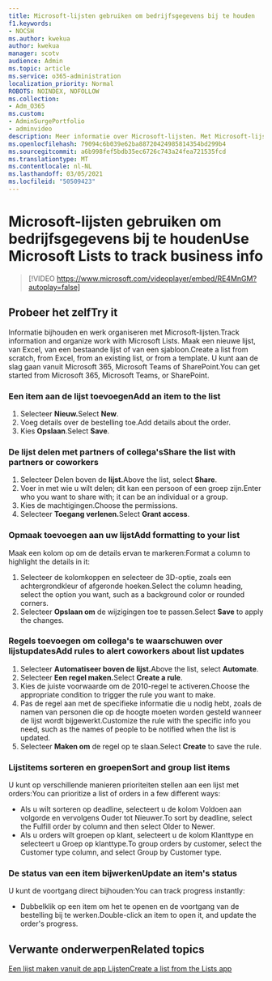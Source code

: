 ```yaml
---
title: Microsoft-lijsten gebruiken om bedrijfsgegevens bij te houden
f1.keywords:
- NOCSH
ms.author: kwekua
author: kwekua
manager: scotv
audience: Admin
ms.topic: article
ms.service: o365-administration
localization_priority: Normal
ROBOTS: NOINDEX, NOFOLLOW
ms.collection:
- Adm_O365
ms.custom:
- AdminSurgePortfolio
- adminvideo
description: Meer informatie over Microsoft-lijsten. Met Microsoft-lijsten kunt u klantgegevens bijhouden, zoals klanttype, uitvoering van order en order voortgang.
ms.openlocfilehash: 79094c6b039e62ba88720424985814354bd299b4
ms.sourcegitcommit: a6b998fef5bdb35ec6726c743a24fea721535fcd
ms.translationtype: MT
ms.contentlocale: nl-NL
ms.lasthandoff: 03/05/2021
ms.locfileid: "50509423"
---
```

# <a name="use-microsoft-lists-to-track-business-info"></a><span data-ttu-id="cb229-104">Microsoft-lijsten gebruiken om bedrijfsgegevens bij te houden</span><span class="sxs-lookup"><span data-stu-id="cb229-104">Use Microsoft Lists to track business info</span></span>

> [!VIDEO https://www.microsoft.com/videoplayer/embed/RE4MnGM?autoplay=false]

## <a name="try-it"></a><span data-ttu-id="cb229-105">Probeer het zelf</span><span class="sxs-lookup"><span data-stu-id="cb229-105">Try it</span></span>

<span data-ttu-id="cb229-106">Informatie bijhouden en werk organiseren met Microsoft-lijsten.</span><span class="sxs-lookup"><span data-stu-id="cb229-106">Track information and organize work with Microsoft Lists.</span></span> <span data-ttu-id="cb229-107">Maak een nieuwe lijst, van Excel, van een bestaande lijst of van een sjabloon.</span><span class="sxs-lookup"><span data-stu-id="cb229-107">Create a list from scratch, from Excel, from an existing list, or from a template.</span></span> <span data-ttu-id="cb229-108">U kunt aan de slag gaan vanuit Microsoft 365, Microsoft Teams of SharePoint.</span><span class="sxs-lookup"><span data-stu-id="cb229-108">You can get started from Microsoft 365, Microsoft Teams, or SharePoint.</span></span>

### <a name="add-an-item-to-the-list"></a><span data-ttu-id="cb229-109">Een item aan de lijst toevoegen</span><span class="sxs-lookup"><span data-stu-id="cb229-109">Add an item to the list</span></span>

1. <span data-ttu-id="cb229-110">Selecteer **Nieuw.**</span><span class="sxs-lookup"><span data-stu-id="cb229-110">Select **New**.</span></span>
1. <span data-ttu-id="cb229-111">Voeg details over de bestelling toe.</span><span class="sxs-lookup"><span data-stu-id="cb229-111">Add details about the order.</span></span>
1. <span data-ttu-id="cb229-112">Kies **Opslaan**.</span><span class="sxs-lookup"><span data-stu-id="cb229-112">Select **Save**.</span></span>

### <a name="share-the-list-with-partners-or-coworkers"></a><span data-ttu-id="cb229-113">De lijst delen met partners of collega's</span><span class="sxs-lookup"><span data-stu-id="cb229-113">Share the list with partners or coworkers</span></span>

1. <span data-ttu-id="cb229-114">Selecteer Delen boven de **lijst.**</span><span class="sxs-lookup"><span data-stu-id="cb229-114">Above the list, select **Share**.</span></span>
1. <span data-ttu-id="cb229-115">Voer in met wie u wilt delen; dit kan een persoon of een groep zijn.</span><span class="sxs-lookup"><span data-stu-id="cb229-115">Enter who you want to share with; it can be an individual or a group.</span></span>
1. <span data-ttu-id="cb229-116">Kies de machtigingen.</span><span class="sxs-lookup"><span data-stu-id="cb229-116">Choose the permissions.</span></span>
1. <span data-ttu-id="cb229-117">Selecteer **Toegang verlenen.**</span><span class="sxs-lookup"><span data-stu-id="cb229-117">Select **Grant access**.</span></span>

### <a name="add-formatting-to-your-list"></a><span data-ttu-id="cb229-118">Opmaak toevoegen aan uw lijst</span><span class="sxs-lookup"><span data-stu-id="cb229-118">Add formatting to your list</span></span>

<span data-ttu-id="cb229-119">Maak een kolom op om de details ervan te markeren:</span><span class="sxs-lookup"><span data-stu-id="cb229-119">Format a column to highlight the details in it:</span></span>

1. <span data-ttu-id="cb229-120">Selecteer de kolomkoppen en selecteer de 3D-optie, zoals een achtergrondkleur of afgeronde hoeken.</span><span class="sxs-lookup"><span data-stu-id="cb229-120">Select the column heading, select the option you want, such as a background color or rounded corners.</span></span>
1. <span data-ttu-id="cb229-121">Selecteer **Opslaan om** de wijzigingen toe te passen.</span><span class="sxs-lookup"><span data-stu-id="cb229-121">Select **Save** to apply the changes.</span></span>

### <a name="add-rules-to-alert-coworkers-about-list-updates"></a><span data-ttu-id="cb229-122">Regels toevoegen om collega's te waarschuwen over lijstupdates</span><span class="sxs-lookup"><span data-stu-id="cb229-122">Add rules to alert coworkers about list updates</span></span>

1. <span data-ttu-id="cb229-123">Selecteer **Automatiseer boven de lijst.**</span><span class="sxs-lookup"><span data-stu-id="cb229-123">Above the list, select **Automate**.</span></span>
1. <span data-ttu-id="cb229-124">Selecteer **Een regel maken.**</span><span class="sxs-lookup"><span data-stu-id="cb229-124">Select **Create a rule**.</span></span>
1. <span data-ttu-id="cb229-125">Kies de juiste voorwaarde om de 2010-regel te activeren.</span><span class="sxs-lookup"><span data-stu-id="cb229-125">Choose the appropriate condition to trigger the rule you want to make.</span></span>
1. <span data-ttu-id="cb229-126">Pas de regel aan met de specifieke informatie die u nodig hebt, zoals de namen van personen die op de hoogte moeten worden gesteld wanneer de lijst wordt bijgewerkt.</span><span class="sxs-lookup"><span data-stu-id="cb229-126">Customize the rule with the specific info you need, such as the names of people to be notified when the list is updated.</span></span>
1. <span data-ttu-id="cb229-127">Selecteer **Maken om** de regel op te slaan.</span><span class="sxs-lookup"><span data-stu-id="cb229-127">Select **Create** to save the rule.</span></span>

### <a name="sort-and-group-list-items"></a><span data-ttu-id="cb229-128">Lijstitems sorteren en groepen</span><span class="sxs-lookup"><span data-stu-id="cb229-128">Sort and group list items</span></span>

<span data-ttu-id="cb229-129">U kunt op verschillende manieren prioriteiten stellen aan een lijst met orders:</span><span class="sxs-lookup"><span data-stu-id="cb229-129">You can prioritize a list of orders in a few different ways:</span></span>

- <span data-ttu-id="cb229-130">Als u wilt sorteren op deadline, selecteert u de kolom Voldoen aan volgorde en vervolgens Ouder tot Nieuwer.</span><span class="sxs-lookup"><span data-stu-id="cb229-130">To sort by deadline, select the Fulfill order by column and then select Older to Newer.</span></span>
- <span data-ttu-id="cb229-131">Als u orders wilt groepen op klant, selecteert u de kolom Klanttype en selecteert u Groep op klanttype.</span><span class="sxs-lookup"><span data-stu-id="cb229-131">To group orders by customer, select the Customer type column, and select Group by Customer type.</span></span>

### <a name="update-an-items-status"></a><span data-ttu-id="cb229-132">De status van een item bijwerken</span><span class="sxs-lookup"><span data-stu-id="cb229-132">Update an item's status</span></span>

<span data-ttu-id="cb229-133">U kunt de voortgang direct bijhouden:</span><span class="sxs-lookup"><span data-stu-id="cb229-133">You can track progress instantly:</span></span>

- <span data-ttu-id="cb229-134">Dubbelklik op een item om het te openen en de voortgang van de bestelling bij te werken.</span><span class="sxs-lookup"><span data-stu-id="cb229-134">Double-click an item to open it, and update the order's progress.</span></span>

## <a name="related-topics"></a><span data-ttu-id="cb229-135">Verwante onderwerpen</span><span class="sxs-lookup"><span data-stu-id="cb229-135">Related topics</span></span>

[<span data-ttu-id="cb229-136">Een lijst maken vanuit de app Lijsten</span><span class="sxs-lookup"><span data-stu-id="cb229-136">Create a list from the Lists app</span></span>](https://support.microsoft.com/office/create-a-list-from-the-lists-app-b5e0b7f8-136f-425f-a108-699586f8e8bd)
